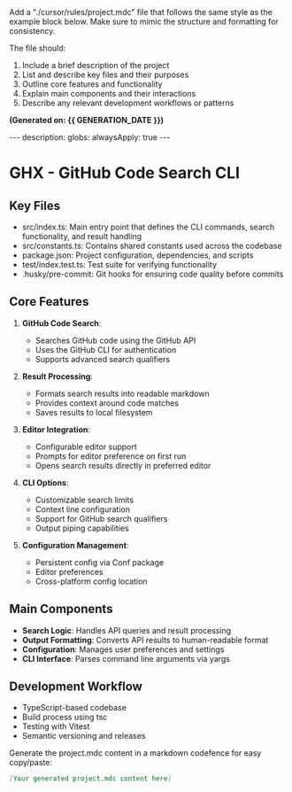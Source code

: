 <instructions>
Add a "./cursor/rules/project.mdc" file that follows the same style as the example block below. Make sure to mimic the structure and formatting for consistency.

The file should:
1. Include a brief description of the project
2. List and describe key files and their purposes
3. Outline core features and functionality
4. Explain main components and their interactions
5. Describe any relevant development workflows or patterns
</instructions>

**(Generated on: {{ GENERATION_DATE }})**

<example>
---
description: 
globs: 
alwaysApply: true
---

# GHX - GitHub Code Search CLI

## Key Files

- src/index.ts: Main entry point that defines the CLI commands, search functionality, and result handling
- src/constants.ts: Contains shared constants used across the codebase
- package.json: Project configuration, dependencies, and scripts
- test/index.test.ts: Test suite for verifying functionality
- .husky/pre-commit: Git hooks for ensuring code quality before commits

## Core Features

1. **GitHub Code Search**:
   - Searches GitHub code using the GitHub API
   - Uses the GitHub CLI for authentication
   - Supports advanced search qualifiers

2. **Result Processing**:
   - Formats search results into readable markdown
   - Provides context around code matches
   - Saves results to local filesystem

3. **Editor Integration**:
   - Configurable editor support
   - Prompts for editor preference on first run
   - Opens search results directly in preferred editor

4. **CLI Options**:
   - Customizable search limits
   - Context line configuration
   - Support for GitHub search qualifiers
   - Output piping capabilities

5. **Configuration Management**:
   - Persistent config via Conf package
   - Editor preferences
   - Cross-platform config location

## Main Components

- **Search Logic**: Handles API queries and result processing
- **Output Formatting**: Converts API results to human-readable format
- **Configuration**: Manages user preferences and settings
- **CLI Interface**: Parses command line arguments via yargs

## Development Workflow

- TypeScript-based codebase
- Build process using tsc
- Testing with Vitest
- Semantic versioning and releases
</example>

<task>
Generate the project.mdc content in a markdown codefence for easy copy/paste:

```markdown
[Your generated project.mdc content here]
```
</task>
